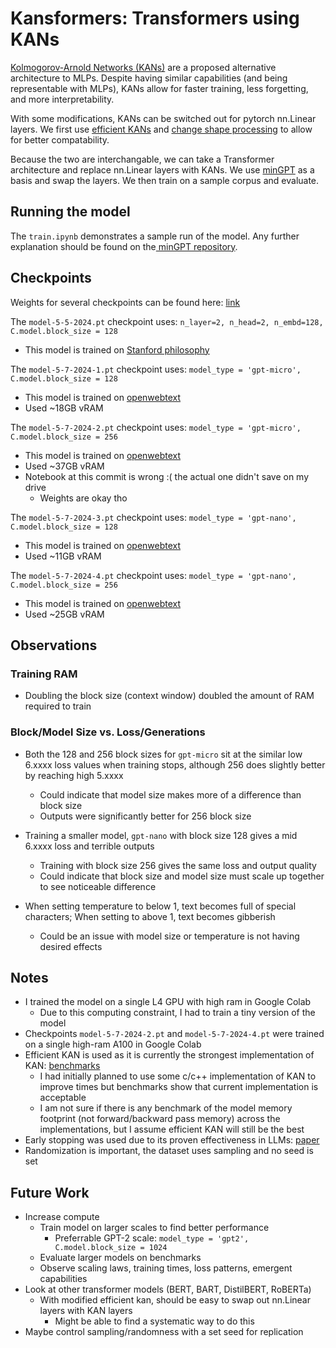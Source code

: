 # Kansformers: Transformers using KANs

[Kolmogorov-Arnold Networks (KANs)](https://github.com/KindXiaoming/pykan) are a proposed alternative architecture to MLPs. Despite having similar capabilities (and being representable with MLPs), KANs allow for faster training, less forgetting, and more interpretability.

With some modifications, KANs can be switched out for pytorch nn.Linear layers. We first use [efficient KANs](https://github.com/Blealtan/efficient-kan) and [change shape processing](https://github.com/Blealtan/efficient-kan/pull/6) to allow for better compatability. 

Because the two are interchangable, we can take a Transformer architecture and replace nn.Linear layers with KANs. We use [minGPT](https://github.com/karpathy/minGPT) as a basis and swap the layers. We then train on a sample corpus and evaluate.

## Running the model

The `train.ipynb` demonstrates a sample run of the model. Any further explanation should be found on the[ minGPT repository](https://github.com/karpathy/minGPT).

## Checkpoints

Weights for several checkpoints can be found here: [link](https://drive.google.com/drive/folders/1qYOhLGMI3MGbzZhRF8rXk47KqhrURq19?usp=share_link)

The `model-5-5-2024.pt` checkpoint uses: `n_layer=2, n_head=2, n_embd=128, C.model.block_size = 128`
- This model is trained on [Stanford philosophy](https://huggingface.co/datasets/AiresPucrs/stanford-encyclopedia-philosophy)

The `model-5-7-2024-1.pt` checkpoint uses: `model_type = 'gpt-micro', C.model.block_size = 128`
- This model is trained on [openwebtext](https://huggingface.co/datasets/Skylion007/openwebtext)
- Used ~18GB vRAM

The `model-5-7-2024-2.pt` checkpoint uses: `model_type = 'gpt-micro', C.model.block_size = 256`
- This model is trained on [openwebtext](https://huggingface.co/datasets/Skylion007/openwebtext)
- Used ~37GB vRAM
- Notebook at this commit is wrong :( the actual one didn't save on my drive
    - Weights are okay tho

The `model-5-7-2024-3.pt` checkpoint uses: `model_type = 'gpt-nano', C.model.block_size = 128`
- This model is trained on [openwebtext](https://huggingface.co/datasets/Skylion007/openwebtext)
- Used ~11GB vRAM

The `model-5-7-2024-4.pt` checkpoint uses: `model_type = 'gpt-nano', C.model.block_size = 256`
- This model is trained on [openwebtext](https://huggingface.co/datasets/Skylion007/openwebtext)
- Used ~25GB vRAM

## Observations
### Training RAM
- Doubling the block size (context window) doubled the amount of RAM required to train

### Block/Model Size vs. Loss/Generations
- Both the 128 and 256 block sizes for `gpt-micro` sit at the similar low 6.xxxx loss values when training stops, although 256 does slightly better by reaching high 5.xxxx
    - Could indicate that model size makes more of a difference than block size
    - Outputs were significantly better for 256 block size
- Training a smaller model, `gpt-nano` with block size 128 gives a mid 6.xxxx loss and terrible outputs
    - Training with block size 256 gives the same loss and output quality
    - Could indicate that block size and model size must scale up together to see noticeable difference

- When setting temperature to below 1, text becomes full of special characters; When setting to above 1, text becomes gibberish
    - Could be an issue with model size or temperature is not having desired effects

## Notes
- I trained the model on a single L4 GPU with high ram in Google Colab
    - Due to this computing constraint, I had to train a tiny version of the model
- Checkpoints `model-5-7-2024-2.pt` and `model-5-7-2024-4.pt` were trained on a single high-ram A100 in Google Colab
- Efficient KAN is used as it is currently the strongest implementation of KAN: [benchmarks](https://github.com/Jerry-Master/KAN-benchmarking)
    - I had initially planned to use some c/c++ implementation of KAN to improve times but benchmarks show that current implementation is acceptable
    - I am not sure if there is any benchmark of the model memory footprint (not forward/backward pass memory) across the implementations, but I assume efficient KAN will still be the best
- Early stopping was used due to its proven effectiveness in LLMs: [paper](https://arxiv.org/abs/2001.08361)
- Randomization is important, the dataset uses sampling and no seed is set

## Future Work
- Increase compute
    - Train model on larger scales to find better performance
        - Preferrable GPT-2 scale: `model_type = 'gpt2', C.model.block_size = 1024`
    - Evaluate larger models on benchmarks
    - Observe scaling laws, training times, loss patterns, emergent capabilities
- Look at other transformer models (BERT, BART, DistilBERT, RoBERTa)
    - With modified efficient kan, should be easy to swap out nn.Linear layers with KAN layers
        - Might be able to find a systematic way to do this
- Maybe control sampling/randomness with a set seed for replication